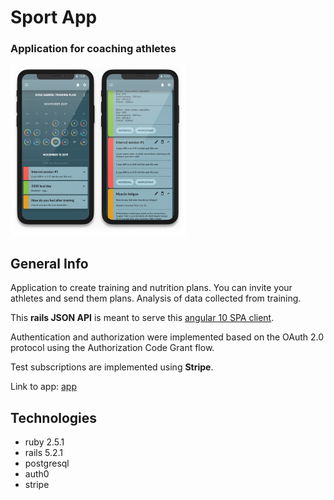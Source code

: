 # Sport App
### Application for coaching athletes

![Logo](work_1.png)

## General Info

Application to create training and nutrition plans. You can invite your athletes and send them plans. Analysis of data collected from training.  
  
This **rails JSON API** is meant to serve this [angular 10 SPA client](https://github.com/michalgrzegor/sport_app_refactored).  
  
Authentication and authorization were implemented based on the OAuth 2.0 protocol using the Authorization Code Grant flow.  

Test subscriptions are implemented using **Stripe**.  
  
Link to app: [app](https://goofy-elion-e84290.netlify.app/)
  
## Technologies

- ruby 2.5.1
- rails 5.2.1
- postgresql
- auth0
- stripe
